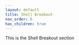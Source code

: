 ```yaml
---
layout: default
title: Shell Breakout
nav_order: 6
has_children: true
---
```


This is the Shell Breakout section
